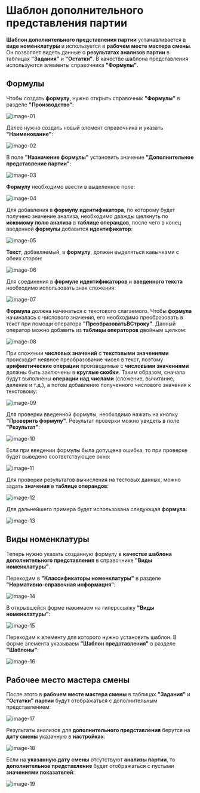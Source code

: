 # Шаблон дополнительного представления партии


**Шаблон дополнительного представления партии** устанавливается в **виде номенклатуры** и используется в **рабочем месте мастера смены**. Он позволяет видеть данные о **результатах анализов партии** в таблицах **"Задания"** и **"Остатки"**. В качестве шаблона представления используются элементы справочника **"Формулы"**.

## Формулы

Чтобы создать **формулу**, нужно открыть справочник **"Формулы"** в разделе **"Производство"**:

![image-01](BatchSubmissionTemplate.assets/image-01.png)
    
Далее нужно создать новый элемент справочника и указать **"Наименование"**:

![image-02](BatchSubmissionTemplate.assets/image-02.png)

В поле **"Назначение формулы"** установить значение **"Дополнительное представление партии"**:
  
![image-03](BatchSubmissionTemplate.assets/image-03.png)
    
**Формулу** необходимо ввести в выделенное поле:

![image-04](BatchSubmissionTemplate.assets/image-04.png)
    
Для добавления в **формулу** **идентификатора**, по которому будет получено значение анализа, необходимо дважды щелкнуть по **искомому полю анализа** в **таблице операндов**, после чего в конец введенной **формулы** добавится **идентификатор**:
    
![image-05](BatchSubmissionTemplate.assets/image-05.png)
    
**Текст**, добавляемый, в **формулу**, должен выделяться кавычками с обеих сторон:

![image-06](BatchSubmissionTemplate.assets/image-06.png)

Для соединения в **формуле** **идентификаторов** и **введенного текста** необходимо использовать знак сложения:
    
![image-07](BatchSubmissionTemplate.assets/image-07.png)

**Формула** должна начинаться с текстового слагаемого. Чтобы **формула** начиналась с числового значения, его необходимо преобразовать в текст при помощи оператора **"ПреобразоватьВСтроку"**. Данный оператор можно добавить из **таблицы операторов** двойным щелком:

![image-08](BatchSubmissionTemplate.assets/image-08.png)

    
При сложении **числовых значений** с **текстовыми значениями** происходит неявное преобразование чисел в текст, поэтому **арифметические операции** производимые с **числовыми значениями** должны быть заключены в **круглые скобки**. Таким образом, сначала будут выполнены **операции над числами** (сложение, вычитание, деление и т.д.), а потом добавление полученного числового значения к текстовому:

![image-09](BatchSubmissionTemplate.assets/image-09.png)
    
Для проверки введенной формулы, необходимо нажать на кнопку **"Проверить формулу"**. Результат проверки можно увидеть в поле **"Результат"**:

![image-10](BatchSubmissionTemplate.assets/image-10.png)
        
Если при введении формулы была допущена ошибка, то при проверке будет выведено соответствующее окно:

![image-11](BatchSubmissionTemplate.assets/image-11.png)

Для проверки результатов вычисления на тестовых данных, можно задать **значения** в **таблице операндов**:

![image-12](BatchSubmissionTemplate.assets/image-12.png)

Для дальнейшего примера будет использована следующая **формула**:

![image-13](BatchSubmissionTemplate.assets/image-13.png)
    
## Виды номенклатуры

Теперь нужно указать созданную формулу в **качестве шаблона дополнительного представления** в справочнике **"Виды номенклатуры"**.

Переходим в **"Классификаторы номенклатуры"** в разделе **"Нормативно-справочная информация"**:

![image-14](BatchSubmissionTemplate.assets/image-14.png)

В открывшейся форме нажимаем на гиперссылку **"Виды номенклатуры"**:

![image-15](BatchSubmissionTemplate.assets/image-15.png)

Переходим к элементу для которого нужно установить шаблон. В форме элемента указываем **"Шаблон представления"** в разделе **"Шаблоны"**:

![image-16](BatchSubmissionTemplate.assets/image-16.png)

## Рабочее место мастера смены

После этого в **рабочем месте мастера смены** в таблицах **"Задания"** и **"Остатки"** **партии** будут отображаться с дополнительным представлением:

![image-17](BatchSubmissionTemplate.assets/image-17.png)

Результаты анализов для **дополнительного представления** берутся на **дату смены** указанную в **настройках**:

![image-18](BatchSubmissionTemplate.assets/image-18.png)

Если на **указанную дату смены** отсутствуют **анализы партии**, то **дополнительное представление** будет отображаться с пустыми **значениями показателей**:

![image-19](BatchSubmissionTemplate.assets/image-19.png)